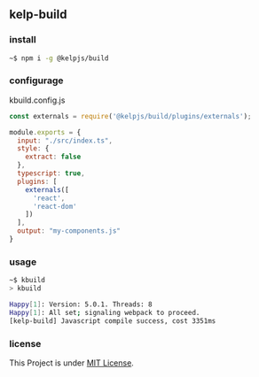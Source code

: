 ## kelp-build

### install

```bash
~$ npm i -g @kelpjs/build
```

### configurage

kbuild.config.js

```js
const externals = require('@kelpjs/build/plugins/externals');

module.exports = {
  input: "./src/index.ts",
  style: {
    extract: false
  },
  typescript: true,
  plugins: [
    externals([
      'react',
      'react-dom'
    ])
  ],
  output: "my-components.js"
}
```

### usage

```bash
~$ kbuild
> kbuild

Happy[1]: Version: 5.0.1. Threads: 8
Happy[1]: All set; signaling webpack to proceed.
[kelp-build] Javascript compile success, cost 3351ms
```

### license

This Project is under [MIT License](https://opensource.org/licenses/MIT).
